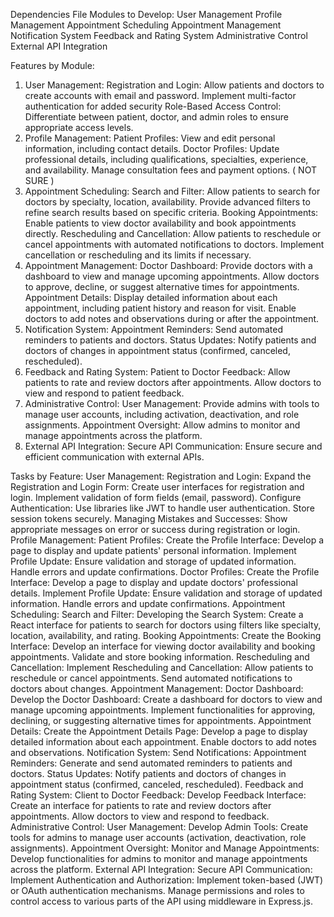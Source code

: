 Dependencies File
Modules to Develop:
User Management
Profile Management
Appointment Scheduling
Appointment Management
Notification System
Feedback and Rating System
Administrative Control
External API Integration

Features by Module:
1. User Management:
Registration and Login:
Allow patients and doctors to create accounts with email and password.
Implement multi-factor authentication for added security
Role-Based Access Control:
Differentiate between patient, doctor, and admin roles to ensure appropriate access levels.
2. Profile Management:
Patient Profiles:
View and edit personal information, including contact details.
Doctor Profiles:
Update professional details, including qualifications, specialties, experience, and availability.
Manage consultation fees and payment options. ( NOT SURE )
3. Appointment Scheduling:
Search and Filter:
Allow patients to search for doctors by specialty, location, availability.
Provide advanced filters to refine search results based on specific criteria.
Booking Appointments:
Enable patients to view doctor availability and book appointments directly.
Rescheduling and Cancellation:
Allow patients to reschedule or cancel appointments with automated notifications to doctors.
Implement cancellation or rescheduling and its limits if necessary.
4. Appointment Management:
Doctor Dashboard:
Provide doctors with a dashboard to view and manage upcoming appointments.
Allow doctors to approve, decline, or suggest alternative times for appointments.
Appointment Details:
Display detailed information about each appointment, including patient history and reason for visit.
Enable doctors to add notes and observations during or after the appointment.
5. Notification System:
Appointment Reminders:
Send automated reminders to patients and doctors.
Status Updates:
Notify patients and doctors of changes in appointment status (confirmed, canceled, rescheduled).
6. Feedback and Rating System:
Patient to Doctor Feedback:
Allow patients to rate and review doctors after appointments.
Allow doctors to view and respond to patient feedback.
7. Administrative Control:
User Management:
Provide admins with tools to manage user accounts, including activation, deactivation, and role assignments.
Appointment Oversight:
Allow admins to monitor and manage appointments across the platform.
8. External API Integration:
Secure API Communication:
Ensure secure and efficient communication with external APIs.

Tasks by Feature:
User Management:
Registration and Login:
Expand the Registration and Login Form:
Create user interfaces for registration and login.
Implement validation of form fields (email, password).
Configure Authentication:
Use libraries like JWT to handle user authentication.
Store session tokens securely.
Managing Mistakes and Successes:
Show appropriate messages on error or success during registration or login.
Profile Management:
Patient Profiles:
Create the Profile Interface:
Develop a page to display and update patients' personal information.
Implement Profile Update:
Ensure validation and storage of updated information.
Handle errors and update confirmations.
Doctor Profiles:
Create the Profile Interface:
Develop a page to display and update doctors' professional details.
Implement Profile Update:
Ensure validation and storage of updated information.
Handle errors and update confirmations.
Appointment Scheduling:
Search and Filter:
Developing the Search System:
Create a React interface for patients to search for doctors using filters like specialty, location, availability, and rating.
Booking Appointments:
Create the Booking Interface:
Develop an interface for viewing doctor availability and booking appointments.
Validate and store booking information.
Rescheduling and Cancellation:
Implement Rescheduling and Cancellation:
Allow patients to reschedule or cancel appointments.
Send automated notifications to doctors about changes.
Appointment Management:
Doctor Dashboard:
Develop the Doctor Dashboard:
Create a dashboard for doctors to view and manage upcoming appointments.
Implement functionalities for approving, declining, or suggesting alternative times for appointments.
Appointment Details:
Create the Appointment Details Page:
Develop a page to display detailed information about each appointment.
Enable doctors to add notes and observations.
Notification System:
Send Notifications:
Appointment Reminders:
Generate and send automated reminders to patients and doctors.
Status Updates:
Notify patients and doctors of changes in appointment status (confirmed, canceled, rescheduled).
Feedback and Rating System:
Client to Doctor Feedback:
Develop Feedback Interface:
Create an interface for patients to rate and review doctors after appointments.
Allow doctors to view and respond to feedback.
Administrative Control:
User Management:
Develop Admin Tools:
Create tools for admins to manage user accounts (activation, deactivation, role assignments).
Appointment Oversight:
Monitor and Manage Appointments:
Develop functionalities for admins to monitor and manage appointments across the platform.
External API Integration:
Secure API Communication:
Implement Authentication and Authorization:
Implement token-based (JWT) or OAuth authentication mechanisms.
Manage permissions and roles to control access to various parts of the API using middleware in Express.js.


